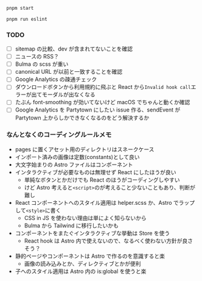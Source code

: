 ```sh
pnpm start

pnpm run eslint
```

### TODO

- [ ] sitemap の比較、dev が含まれてないことを確認
- [ ] ニュースの RSS？
- [ ] Bulma の scss が重い
- [ ] canonical URL が以前と一致することを確認
- [ ] Google Analytics の疎通チェック
- [ ] ダウンロードボタンから利用規約に飛ぶと React から`Invalid hook call`エラーが出てモーダルが出なくなる
- [ ] たぶん font-smoothing が効いてないけど macOS でちゃんと動くか確認
- [ ] Google Analytics を Partytown にしたい issue 作る、sendEvent が Partytown 上からしかできなくなるのをどう解決するか

### なんとなくのコーディングルールメモ

- pages に置くアセット用のディレクトリはスネークケース
- インポート済みの画像は定数(constants)として良い
- 大文字始まりの Astro ファイルはコンポーネント
- インタラクティブが必要なものは無理せず React にしたほうが良い
  - 単純なボタンとかだけでも React のほうがコーディングしやすい
  - けど Astro 考えると`<script>`のが考えること少ないこともあり、判断が難し
- React コンポーネントへのスタイル適用は helper.scss か、Astro でラップして`<style>`に書く
  - CSS in JS を使わない理由は単によく知らないから
  - Bulma から Tailwind に移行したいかも
- コンポーネントをまたぐインタラクティブな挙動は Store を使う
  - React hook は Astro 内で使えないので、なるべく使わない方針が良さそう？
- 静的ページやコンポーネントは Astro で作るのを意識すると楽
  - 画像の読み込みとか、ディレクティブとかが便利
- 子へのスタイル適用は Astro 内の is:global を使うと楽
